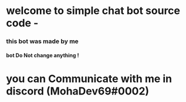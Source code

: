 # welcome to simple chat bot source code - 
### this bot was made by me
#### bot Do Not change anything !

# you can Communicate with me in discord (MohaDev69#0002) 





